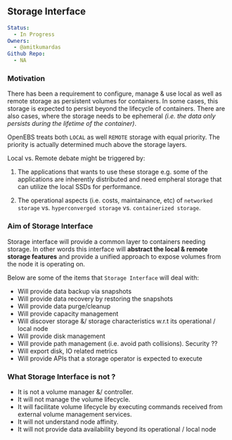 ## Storage Interface

```yaml
Status:
  - In Progress
Owners:
  - @amitkumardas
Github Repo:
  - NA
```

### Motivation

There has been a requirement to configure, manage & use local as well as remote 
storage as persistent volumes for containers. In some cases, this storage is 
expected to persist beyond the lifecycle of containers. There are also cases, 
where the storage needs to be ephemeral *(i.e. the data only persists during the
lifetime of the container)*.

OpenEBS treats both `LOCAL` as well `REMOTE` storage with equal priority. The
priority is actually determined much above the storage layers.

Local vs. Remote debate might be triggered by:

1. The applications that wants to use these storage e.g. some of the applications 
are inherently distributed and need empheral storage that can utilize the local 
SSDs for performance.

2. The operational aspects (i.e. costs, maintainance, etc) of `networked storage`
 vs. `hyperconverged storage` vs. `containerized storage`.

### Aim of Storage Interface

Storage interface will provide a common layer to containers needing storage. In 
other words this interface will **abstract the local & remote storage features**
and provide a unified approach to expose volumes from the node it is operating on.

Below are some of the items that `Storage Interface` will deal with:

- Will provide data backup via snapshots
- Will provide data recovery by restoring the snapshots
- Will provide data purge/cleanup
- Will provide capacity management
- Will discover storage &/ storage characteristics w.r.t its operational / local node
- Will provide disk management
- Will provide path management (i.e. avoid path collisions). Security ??
- Will export disk, IO related metrics
- Will provide APIs that a storage operator is expected to execute

### What Storage Interface is not ?

- It is not a volume manager &/ controller.
- It will not manage the volume lifecycle.
- It will facilitate volume lifecycle by executing commands received from external 
volume management services.
- It will not understand node affinity.
- It will not provide data availability beyond its operational / local node
